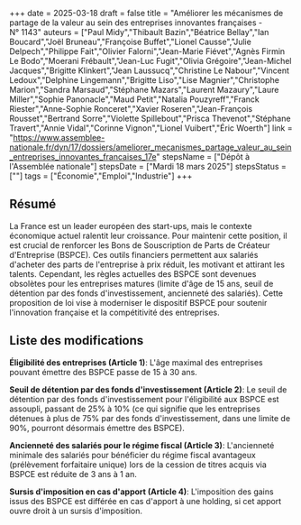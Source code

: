 +++
date = 2025-03-18
draft = false
title = "Améliorer les mécanismes de partage de la valeur au sein des entreprises innovantes françaises - N° 1143"
auteurs = ["Paul Midy","Thibault Bazin","Béatrice Bellay","Ian Boucard","Joël Bruneau","Françoise Buffet","Lionel Causse","Julie Delpech","Philippe Fait","Olivier Falorni","Jean-Marie Fiévet","Agnès Firmin Le Bodo","Moerani Frébault","Jean-Luc Fugit","Olivia Grégoire","Jean-Michel Jacques","Brigitte Klinkert","Jean Laussucq","Christine Le Nabour","Vincent Ledoux","Delphine Lingemann","Brigitte Liso","Lise Magnier","Christophe Marion","Sandra Marsaud","Stéphane Mazars","Laurent Mazaury","Laure Miller","Sophie Panonacle","Maud Petit","Natalia Pouzyreff","Franck Riester","Anne-Sophie Ronceret","Xavier Roseren","Jean-François Rousset","Bertrand Sorre","Violette Spillebout","Prisca Thevenot","Stéphane Travert","Annie Vidal","Corinne Vignon","Lionel Vuibert","Éric Woerth"]
link = "https://www.assemblee-nationale.fr/dyn/17/dossiers/ameliorer_mecanismes_partage_valeur_au_sein_entreprises_innovantes_francaises_17e"
stepsName = ["Dépôt à l'Assemblée nationale"]
stepsDate = ["Mardi 18 mars 2025"]
stepsStatus = [""]
tags = ["Économie","Emploi","Industrie"]
+++

## Résumé

La France est un leader européen des start-ups, mais le contexte économique actuel ralentit leur croissance. Pour maintenir cette position, il est crucial de renforcer les Bons de Souscription de Parts de Créateur d'Entreprise (BSPCE). Ces outils financiers permettent aux salariés d'acheter des parts de l'entreprise à prix réduit, les motivant et attirant les talents. Cependant, les règles actuelles des BSPCE sont devenues obsolètes pour les entreprises matures (limite d'âge de 15 ans, seuil de détention par des fonds d'investissement, ancienneté des salariés). Cette proposition de loi vise à moderniser le dispositif BSPCE pour soutenir l'innovation française et la compétitivité des entreprises.

## Liste des modifications

**Éligibilité des entreprises (Article 1)**: L'âge maximal des entreprises pouvant émettre des BSPCE passe de 15 à 30 ans.

**Seuil de détention par des fonds d'investissement (Article 2)**: Le seuil de détention par des fonds d'investissement pour l'éligibilité aux BSPCE est assoupli, passant de 25% à 10% (ce qui signifie que les entreprises détenues à plus de 75% par des fonds d'investissement, dans une limite de 90%, pourront désormais émettre des BSPCE).

**Ancienneté des salariés pour le régime fiscal (Article 3)**: L'ancienneté minimale des salariés pour bénéficier du régime fiscal avantageux (prélèvement forfaitaire unique) lors de la cession de titres acquis via BSPCE est réduite de 3 ans à 1 an.

**Sursis d'imposition en cas d'apport (Article 4)**: L'imposition des gains issus des BSPCE est différée en cas d'apport à une holding, si cet apport ouvre droit à un sursis d'imposition.
